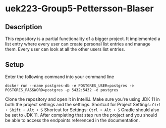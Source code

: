 # uek223-Group5-Pettersson-Blaser

## Description
This repository is a partial functionality of a bigger project. It implemented a list entry where every user can create personal list entries and manage them. Every user can look at all the other users list entries. 

## Setup

Enter the following command into your command line

`docker run --name postgres-db -e POSTGRES_USER=postgres -e POSTGRES_PASSWORD=postgres -p 5432:5432 -d postgres`

Clone the repository and open it in IntelliJ. Make sure you're using JDK 11 in both the project settings and the settings. 
Shortcut for Project Settings:
`Ctrl + Shift + Alt + S`
Shortcut for Settings:
`Ctrl + Alt + S`
Gradle should also be set to  JDK 11. After completing that step run the project and you should be able to access the endpoints referenced in the documentation.
